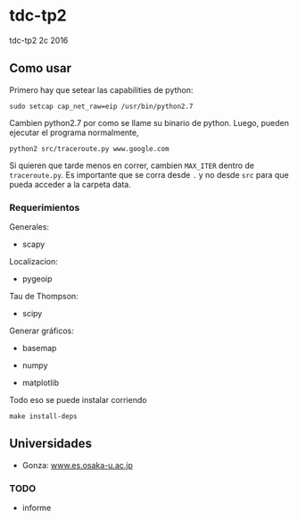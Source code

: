 # tdc-tp2
tdc-tp2 2c 2016

## Como usar

Primero hay que setear las capabilities de python:

    sudo setcap cap_net_raw=eip /usr/bin/python2.7

Cambien python2.7 por como se llame su binario de python. Luego, pueden ejecutar el programa normalmente,

    python2 src/traceroute.py www.google.com

Si quieren que tarde menos en correr, cambien `MAX_ITER` dentro de `traceroute.py`. Es importante que se corra desde `.` y no desde `src` para que pueda acceder a la carpeta data.

### Requerimientos


Generales:

* scapy


Localizacion:

* pygeoip

Tau de Thompson:

* scipy


Generar gráficos:

* basemap

* numpy

* matplotlib



Todo eso se puede instalar corriendo

    make install-deps



## Universidades

* Gonza: www.es.osaka-u.ac.jp

### TODO

* informe


